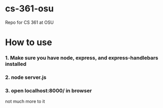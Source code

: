 # cs-361-osu
Repo for CS 361 at OSU


# How to use

### 1. Make sure you have node, express, and express-handlebars installed

### 2. node server.js

### 3. open localhost:8000/ in browser

not much more to it
